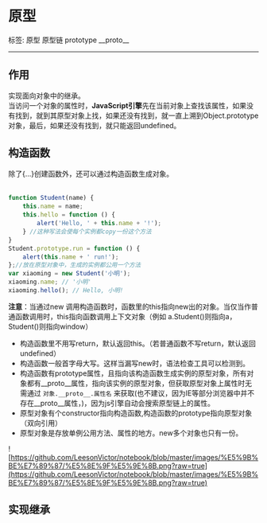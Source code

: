 # 原型

标签: 原型 原型链 prototype  \_\_proto\_\_

---

## 作用

实现面向对象中的继承。  
当访问一个对象的属性时，**JavaScript引擎**先在当前对象上查找该属性，如果没有找到，就到其原型对象上找，如果还没有找到，就一直上溯到Object.prototype对象，最后，如果还没有找到，就只能返回undefined。

## 构造函数

除了{...}创建函数外，还可以通过构造函数生成对象。

```javascript

function Student(name) {
    this.name = name;
    this.hello = function () {
        alert('Hello, ' + this.name + '!');
    } //这种写法会使每个实例都copy一份这个方法
}
Student.prototype.run = function () {
    alert(this.name + ' run!');
};//放在原型对象中，生成的实例都公用一个方法
var xiaoming = new Student('小明');
xiaoming.name; // '小明'
xiaoming.hello(); // Hello, 小明!

```

**注意**：当通过new 调用构造函数时，函数里的this指向new出的对象。当仅当作普通函数调用时，this指向函数调用上下文对象（例如 a.Student()则指向a，Student()则指向window）

- 构造函数里不用写return，默认返回this。（若普通函数不写return，默认返回undefined）
- 构造函数一般首字母大写。这样当漏写new时，语法检查工具可以检测到。
- 构造函数有prototype属性，且指向该构造函数生成实例的原型对象，所有对象都有\_\_proto\_\_属性，指向该实例的原型对象，但获取原型对象上属性时无需通过 `对象.__proto__.属性名`  来获取(也不建议，因为IE等部分浏览器中并不存在\_\_proto\_\_属性，)，因为js引擎自动会搜索原型链上的属性。
- 原型对象有个constructor指向构造函数,构造函数的prototype指向原型对象（双向引用）
- 原型对象是存放单例公用方法、属性的地方。new多个对象也只有一份。

![https://github.com/LeesonVictor/notebook/blob/master/images/%E5%9B%BE%E7%89%87/%E5%8E%9F%E5%9E%8B.png?raw=true](https://github.com/LeesonVictor/notebook/blob/master/images/%E5%9B%BE%E7%89%87/%E5%8E%9F%E5%9E%8B.png?raw=true)

## 实现继承

